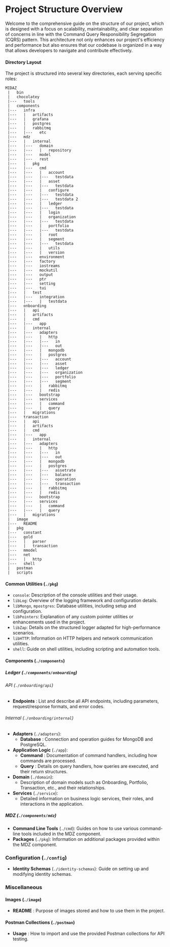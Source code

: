 # Project Structure Overview

Welcome to the comprehensive guide on the structure of our project, which is designed with a focus on scalability, maintainability, and clear separation of concerns in line with the Command Query Responsibility Segregation (CQRS) pattern. This architecture not only enhances our project's efficiency and performance but also ensures that our codebase is organized in a way that allows developers to navigate and contribute effectively.

#### Directory Layout

The project is structured into several key directories, each serving specific roles:

```
MIDAZ
 |   bin
 |   chocolatey
 |---   tools
 |   components
 |---   infra
 |---   |   artifacts
 |---   |   grafana
 |---   |   postgres
 |---   |   rabbitmq
 |---   |---   etc
 |---   mdz
 |---   |   internal
 |---   |---   domain
 |---   |---   |   repository
 |---   |---   model
 |---   |---   rest
 |---   |   pkg
 |---   |---   cmd
 |---   |---   |   account
 |---   |---   |---   testdata
 |---   |---   |   asset
 |---   |---   |---   testdata
 |---   |---   |   configure
 |---   |---   |---   testdata
 |---   |---   |---   testdata 2
 |---   |---   |   ledger
 |---   |---   |---   testdata
 |---   |---   |   login
 |---   |---   |   organization
 |---   |---   |---   testdata
 |---   |---   |   portfolio
 |---   |---   |---   testdata
 |---   |---   |   root
 |---   |---   |   segment
 |---   |---   |---   testdata
 |---   |---   |   utils
 |---   |---   |   version
 |---   |---   environment
 |---   |---   factory
 |---   |---   iostreams
 |---   |---   mockutil
 |---   |---   output
 |---   |---   ptr
 |---   |---   setting
 |---   |---   tui
 |---   |   test
 |---   |---   integration
 |---   |---   |   testdata
 |---   onboarding
 |---   |   api
 |---   |   artifacts
 |---   |   cmd
 |---   |---   app
 |---   |   internal
 |---   |---   adapters
 |---   |---   |   http
 |---   |---   |---   in
 |---   |---   |---   out
 |---   |---   |   mongodb
 |---   |---   |   postgres
 |---   |---   |---   account
 |---   |---   |---   asset
 |---   |---   |---   ledger
 |---   |---   |---   organization
 |---   |---   |---   portfolio
 |---   |---   |---   segment
 |---   |---   |   rabbitmq
 |---   |---   |   redis
 |---   |---   bootstrap
 |---   |---   services
 |---   |---   |   command
 |---   |---   |   query
 |---   |   migrations
 |---   transaction
 |---   |   api
 |---   |   artifacts
 |---   |   cmd
 |---   |---   app
 |---   |   internal
 |---   |---   adapters
 |---   |---   |   http
 |---   |---   |---   in
 |---   |---   |---   out
 |---   |---   |   mongodb
 |---   |---   |   postgres
 |---   |---   |---   assetrate
 |---   |---   |---   balance
 |---   |---   |---   operation
 |---   |---   |---   transaction
 |---   |---   |   rabbitmq
 |---   |---   |   redis
 |---   |---   bootstrap
 |---   |---   services
 |---   |---   |   command
 |---   |---   |   query
 |---   |   migrations
 |   image
 |---   README
 |   pkg
 |---   constant
 |---   gold
 |---   |   parser
 |---   |   transaction
 |---   mmodel
 |---   net
 |---   |   http
 |---   shell
 |   postman
 |   scripts
```

#### Common Utilities (`./pkg`)

* `console`: Description of the console utilities and their usage.
* `libLog`: Overview of the logging framework and configuration details.
* `libMongo`, `mpostgres`: Database utilities, including setup and configuration.
* `libPointers`: Explanation of any custom pointer utilities or enhancements used in the project.
* `libZap`: Details on the structured logger adapted for high-performance scenarios.
* `libHTTP`: Information on HTTP helpers and network communication utilities.
* `shell`: Guide on shell utilities, including scripting and automation tools.

#### Components (`./components`)

##### Ledger (`./components/onboarding`)

###### API (`./onboarding/api`)

* **Endpoints** : List and describe all API endpoints, including parameters, request/response formats, and error codes.

###### Internal (`./onboarding/internal`)

* **Adapters** (`./adapters`):
  * **Database** : Connection and operation guides for MongoDB and PostgreSQL.
* **Application Logic** (`./app`):
  * **Command** : Documentation of command handlers, including how commands are processed.
  * **Query** : Details on query handlers, how queries are executed, and their return structures.
* **Domain** (`./domain`):
  * Description of domain models such as Onboarding, Portfolio, Transaction, etc., and their relationships.
* **Services** (`./service`):
  * Detailed information on business logic services, their roles, and interactions in the application.

##### MDZ (`./components/mdz`)

* **Command Line Tools** (`./cmd`): Guides on how to use various command-line tools included in the MDZ component.
* **Packages** (`./pkg`): Information on additional packages provided within the MDZ component.

### Configuration (`./config`)

* **Identity Schemas** (`./identity-schemas`): Guide on setting up and modifying identity schemas.

### Miscellaneous

#### Images (`./image`)

* **README** : Purpose of images stored and how to use them in the project.

#### Postman Collections (`./postman`)

* **Usage** : How to import and use the provided Postman collections for API testing.
